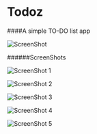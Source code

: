 # Todoz

####A simple TO-DO list app

![ScreenShot](https://github.com/Adamteh/Todoz/blob/main/images/TODOZ%20-%20A%20simple%20TO-DO%20list%20app.png?raw=true)


######ScreenShots

![ScreenShot 1](https://github.com/Adamteh/Todoz/blob/main/images/android_s8/screen_1.png?raw=true)


![ScreenShot 2](https://github.com/Adamteh/Todoz/blob/main/images/android_s8/screen_2.png?raw=true)


![ScreenShot 3](https://github.com/Adamteh/Todoz/blob/main/images/android_s8/screen_3.png?raw=true)


![ScreenShot 4](https://github.com/Adamteh/Todoz/blob/main/images/android_s8/screen_4.png?raw=true)


![ScreenShot 5](https://github.com/Adamteh/Todoz/blob/main/images/android_s8/screen_5.png?raw=true)

